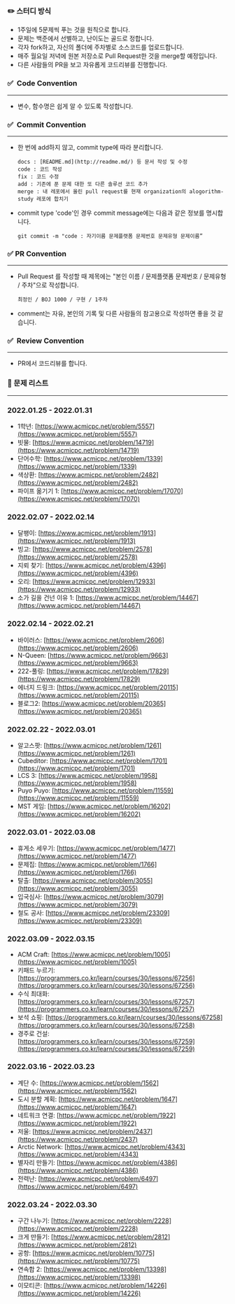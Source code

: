 ### **✏️** 스터디 방식

- 1주일에 5문제씩 푸는 것을 원칙으로 합니다.
- 문제는 백준에서 선별하고, 난이도는 골드로 정합니다.
- 각자 fork하고, 자신의 폴더에 주차별로 소스코드를 업로드합니다.
- 매주 월요일 저녁에 원본 저장소로 Pull Request한 것을 merge할 예정입니다.
- 다른 사람들의 PR을 보고 자유롭게 코드리뷰를 진행합니다.

### **✅  Code Convention**

---

- 변수, 함수명은 쉽게 알 수 있도록 작성합니다.

### **✅  Commit Convention**

---

- 한 번에 add하지 않고, commit type에 따라 분리합니다.
    
    ```
    docs : [README.md](http://readme.md/) 등 문서 작성 및 수정
    code : 코드 작성
    fix : 코드 수정
    add : 기존에 푼 문제 대한 또 다른 솔루션 코드 추가
    merge : 내 레포에서 올린 pull request를 현재 organization의 alogorithm-study 레포에 합치기
    ```
    
- commit type 'code'인 경우 commit message에는 다음과 같은 정보를 명시합니다.
    
    ```
    git commit -m "code : 자기이름 문제플랫폼 문제번호 문제유형 문제이름”
    ```
    

### **✅ PR Convention**

---

- Pull Request 를 작성할 때 제목에는 "본인 이름 / 문제플랫폼 문제번호 / 문제유형 / 주차"으로 작성합니다.
    
    ```
    최정인 / BOJ 1000 / 구현 / 1주차
    ```
    
- comment는 자유, 본인의 기록 및 다른 사람들의 참고용으로 작성하면 좋을 것 같습니다.

### **✅  Review Convention**

---

- PR에서 코드리뷰를 합니다.

### 📅 문제 리스트

---

### 2022.01.25 - 2022.01.31

- 1학년: [https://www.acmicpc.net/problem/5557](https://www.acmicpc.net/problem/5557)
- 빗물: [https://www.acmicpc.net/problem/14719](https://www.acmicpc.net/problem/14719)
- 단어수학: [https://www.acmicpc.net/problem/1339](https://www.acmicpc.net/problem/1339)
- 색상환: [https://www.acmicpc.net/problem/2482](https://www.acmicpc.net/problem/2482)
- 파이프 옮기기 1: [https://www.acmicpc.net/problem/17070](https://www.acmicpc.net/problem/17070)

### 2022.02.07 - 2022.02.14

- 달팽이: [https://www.acmicpc.net/problem/1913](https://www.acmicpc.net/problem/1913)
- 빙고: [https://www.acmicpc.net/problem/2578](https://www.acmicpc.net/problem/2578)
- 지뢰 찾기: [https://www.acmicpc.net/problem/4396](https://www.acmicpc.net/problem/4396)
- 오리: [https://www.acmicpc.net/problem/12933](https://www.acmicpc.net/problem/12933)
- 소가 길을 건넌 이유 1: [https://www.acmicpc.net/problem/14467](https://www.acmicpc.net/problem/14467)

### 2022.02.14 - 2022.02.21

- 바이러스: [https://www.acmicpc.net/problem/2606](https://www.acmicpc.net/problem/2606)
- N-Queen: [https://www.acmicpc.net/problem/9663](https://www.acmicpc.net/problem/9663)
- 222-풀링: [https://www.acmicpc.net/problem/17829](https://www.acmicpc.net/problem/17829)
- 에너지 드링크: [https://www.acmicpc.net/problem/20115](https://www.acmicpc.net/problem/20115)
- 블로그2: [https://www.acmicpc.net/problem/20365](https://www.acmicpc.net/problem/20365)

### 2022.02.22 - 2022.03.01

- 알고스팟: [https://www.acmicpc.net/problem/1261](https://www.acmicpc.net/problem/1261)
- Cubeditor: [https://www.acmicpc.net/problem/1701](https://www.acmicpc.net/problem/1701)
- LCS 3: [https://www.acmicpc.net/problem/1958](https://www.acmicpc.net/problem/1958)
- Puyo Puyo: [https://www.acmicpc.net/problem/11559](https://www.acmicpc.net/problem/11559)
- MST 게임: [https://www.acmicpc.net/problem/16202](https://www.acmicpc.net/problem/16202)

### 2022.03.01 - 2022.03.08

- 휴게소 세우기: [https://www.acmicpc.net/problem/1477](https://www.acmicpc.net/problem/1477)
- 문제집: [https://www.acmicpc.net/problem/1766](https://www.acmicpc.net/problem/1766)
- 탈출: [https://www.acmicpc.net/problem/3055](https://www.acmicpc.net/problem/3055)
- 입국심사: [https://www.acmicpc.net/problem/3079](https://www.acmicpc.net/problem/3079)
- 철도 공사: [https://www.acmicpc.net/problem/23309](https://www.acmicpc.net/problem/23309)

### 2022.03.09 - 2022.03.15

- ACM Craft: [https://www.acmicpc.net/problem/1005](https://www.acmicpc.net/problem/1005)
- 키패드 누르기: [https://programmers.co.kr/learn/courses/30/lessons/67256](https://programmers.co.kr/learn/courses/30/lessons/67256)
- 수식 최대화: [https://programmers.co.kr/learn/courses/30/lessons/67257](https://programmers.co.kr/learn/courses/30/lessons/67257)
- 보석 쇼핑: [https://programmers.co.kr/learn/courses/30/lessons/67258](https://programmers.co.kr/learn/courses/30/lessons/67258)
- 경주로 건설: [https://programmers.co.kr/learn/courses/30/lessons/67259](https://programmers.co.kr/learn/courses/30/lessons/67259)

### 2022.03.16 - 2022.03.23

- 계단 수: [https://www.acmicpc.net/problem/1562](https://www.acmicpc.net/problem/1562)
- 도시 분할 계획: [https://www.acmicpc.net/problem/1647](https://www.acmicpc.net/problem/1647)
- 네트워크 연결: [https://www.acmicpc.net/problem/1922](https://www.acmicpc.net/problem/1922)
- 저울: [https://www.acmicpc.net/problem/2437](https://www.acmicpc.net/problem/2437)
- Arctic Network: [https://www.acmicpc.net/problem/4343](https://www.acmicpc.net/problem/4343)
- 별자리 만들기: [https://www.acmicpc.net/problem/4386](https://www.acmicpc.net/problem/4386)
- 전력난: [https://www.acmicpc.net/problem/6497](https://www.acmicpc.net/problem/6497)

### 2022.03.24 - 2022.03.30

- 구간 나누기: [https://www.acmicpc.net/problem/2228](https://www.acmicpc.net/problem/2228)
- 크게 만들기: [https://www.acmicpc.net/problem/2812](https://www.acmicpc.net/problem/2812)
- 공항: [https://www.acmicpc.net/problem/10775](https://www.acmicpc.net/problem/10775)
- 연속합 2: [https://www.acmicpc.net/problem/13398](https://www.acmicpc.net/problem/13398)
- 이모티콘: [https://www.acmicpc.net/problem/14226](https://www.acmicpc.net/problem/14226)

